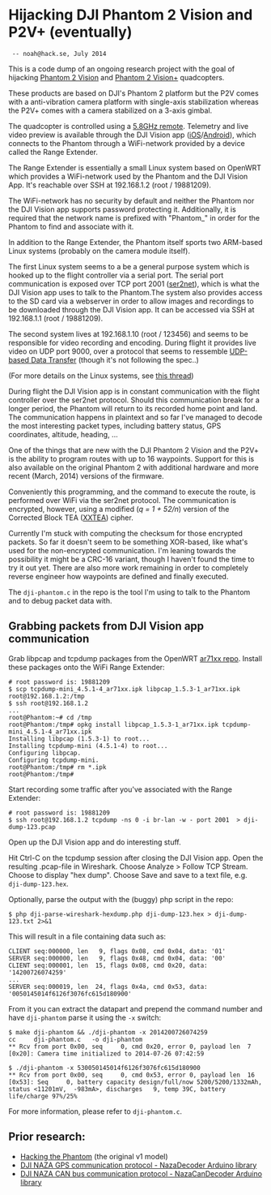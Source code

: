 # Hijacking DJI Phantom 2 Vision and P2V+ (eventually)
     -- noah@hack.se, July 2014

This is a code dump of an ongoing research project with the goal of hijacking  [Phantom 2 Vision](http://www.dji.com/product/phantom-2-vision) and [Phantom 2 Vision+](http://www.dji.com/product/phantom-2-vision-plus) quadcopters.

These products are based on DJI's Phantom 2 platform but the P2V comes with a anti-vibration camera platform with single-axis stabilization whereas the P2V+ comes with a camera stabilized on a 3-axis gimbal.

The quadcopter is controlled using a [5.8GHz remote](http://fccid.net/number.php?fcc=SS3-201309581&id=923239). Telemetry and live video preview is available through the DJI Vision app ([iOS](https://itunes.apple.com/en/app/dji-vision/id669439159)/[Android](https://play.google.com/store/apps/details?id=com.dji.vision)), which connects to the Phantom through a WiFi-network provided by a device called the Range Extender.

The Range Extender is essentially a small Linux system based on OpenWRT which provides a WiFi-network used by the Phantom and the DJI Vision App.  It's reachable over SSH at 192.168.1.2 (root / 19881209).

The WiFi-network has no security by default and neither the Phantom nor the DJI Vision app supports password protecting it.  Additionally, it is required that the network name is prefixed with "Phantom_" in order for the Phantom to find and associate with it.

In addition to the Range Extender, the Phantom itself sports two ARM-based Linux systems (probably on the camera module itself).

The first Linux system seems to a be a general purpose system which is hooked up to the flight controller via a serial port. The serial port communication is exposed over TCP port 2001 ([ser2net](http://ser2net.sourceforge.net/)), which is what the DJI Vision app uses to talk to the Phantom.The system also provides access to the SD card via a webserver in order to allow images and recordings to be downloaded through the DJI Vision app.
It can be accessed via SSH at 192.168.1.1 (root / 19881209).

The second system lives at 192.168.1.10 (root / 123456) and seems to be responsible for video recording and encoding. During flight it provides live video on UDP port 9000, over a protocol that seems to ressemble [UDP-based Data Transfer](http://udt.sourceforge.net/) (though it's not following the spec..)

(For more details on the Linux systems, see [this thread](http://www.phantompilots.com/viewtopic.php?p=185401#p185401))

During flight the DJI Vision app is in constant communication with the flight controller over the ser2net protocol. Should this communication break for a longer period, the Phantom will return to its recorded home point and land. The communication happens in plaintext and so far I've managed to decode the most interesting packet types, including battery status, GPS coordinates, altitude, heading, ...

One of the things that are new with the DJI Phantom 2 Vision and the P2V+ is the ability to program routes with up to 16 waypoints.  Support for this is also available on the original Phantom 2 with additional hardware and more recent (March, 2014) versions of the firmware.

Conveniently this programming, and the command to execute the route, is performed over WiFi via the ser2net protocol. The communication is encrypted, however, using a modified (*q = 1 + 52/n*) version of the Corrected Block TEA ([XXTEA](https://en.wikipedia.org/wiki/XXTEA)) cipher.

Currently I'm stuck with computing the checksum for those encrypted packets. So far it doesn't seem to be something XOR-based, like what's used for the non-encrypted communication. I'm leaning towards the possibility it might be a CRC-16 variant, though I haven't found the time to try it out yet. There are also more work remaining in order to completely reverse engineer how waypoints are defined and finally executed.

The `dji-phantom.c` in the repo is the tool I'm using to talk to the Phantom and to debug packet data with.

## Grabbing packets from DJI Vision app communication

Grab libpcap and tcpdump packages from the OpenWRT [ar71xx repo](http://downloads.openwrt.org/snapshots/trunk/ar71xx/packages/base/).  Install these packages onto the WiFi Range Extender:

    # root password is: 19881209
    $ scp tcpdump-mini_4.5.1-4_ar71xx.ipk libpcap_1.5.3-1_ar71xx.ipk root@192.168.1.2:/tmp
    $ ssh root@192.168.1.2
    ...
    root@Phantom:~# cd /tmp
    root@Phantom:/tmp# opkg install libpcap_1.5.3-1_ar71xx.ipk tcpdump-mini_4.5.1-4_ar71xx.ipk
    Installing libpcap (1.5.3-1) to root...
    Installing tcpdump-mini (4.5.1-4) to root...
    Configuring libpcap.
    Configuring tcpdump-mini.
    root@Phantom:/tmp# rm *.ipk
    root@Phantom:/tmp# 
 
Start recording some traffic after you've associated with the Range Extender:

    # root password is: 19881209
    $ ssh root@192.168.1.2 tcpdump -ns 0 -i br-lan -w - port 2001  > dji-dump-123.pcap

Open up the DJI Vision app and do interesting stuff.

Hit Ctrl-C on the tcpdump session after closing the DJI Vision app. Open the resulting .pcap-file in Wireshark. Choose Analyze > Follow TCP Stream.  Choose to display "hex dump".  Choose Save and save to a text file, e.g. `dji-dump-123.hex`.

Optionally, parse the output with the (buggy) php script in the repo:

    $ php dji-parse-wireshark-hexdump.php dji-dump-123.hex > dji-dump-123.txt 2>&1

This will result in a file containing data such as:

    CLIENT seq:000000, len   9, flags 0x08, cmd 0x04, data: '01'
    SERVER seq:000000, len   9, flags 0x48, cmd 0x04, data: '00'
    CLIENT seq:000001, len  15, flags 0x08, cmd 0x20, data: '14200726074259'
    ...
    SERVER seq:000019, len  24, flags 0x4a, cmd 0x53, data: '0050145014f6126f3076fc615d180900'


From it you can extract the datapart and prepend the command number and have `dji-phantom` parse it using the `-x` switch:

    $ make dji-phantom && ./dji-phantom -x 2014200726074259
    cc     dji-phantom.c   -o dji-phantom
    ** Rcv from port 0x00, seq     0, cmd 0x20, error 0, payload len  7
    [0x20]: Camera time initialized to 2014-07-26 07:42:59
    
    $ ./dji-phantom -x 530050145014f6126f3076fc615d180900
    ** Rcv from port 0x00, seq     0, cmd 0x53, error 0, payload len  16
    [0x53]: Seq     0, battery capacity design/full/now 5200/5200/1332mAh, status <11201mV,  -983mA>, discharges   9, temp 39C, battery life/charge 97%/25%

For more information, please refer to `dji-phantom.c`.

## Prior research:

- [Hacking the Phantom](http://www2.cs.uidaho.edu/~oman/CS536/TeamReaperDroneSummaryAbridged.pptx) (the original v1 model)
- [DJI NAZA GPS communication protocol - NazaDecoder Arduino library](http://www.rcgroups.com/forums/showthread.php?t=1995704)
- [DJI NAZA CAN bus communication protocol - NazaCanDecoder Arduino library](http://www.rcgroups.com/forums/showthread.php?t=2071772)

